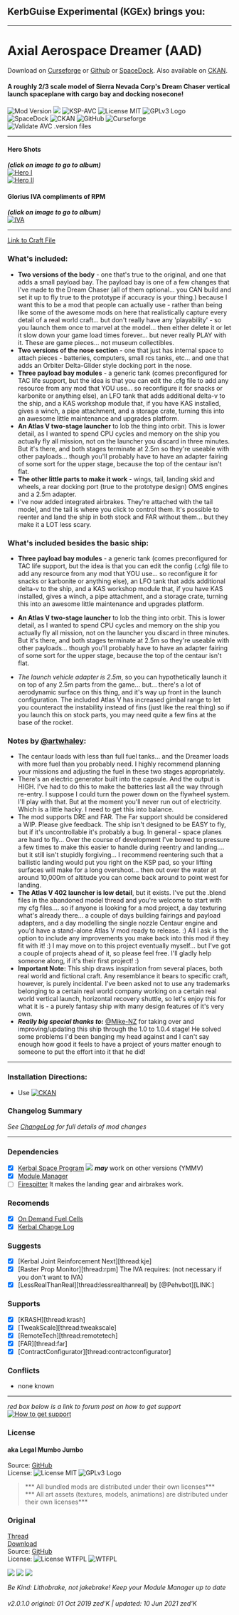<!-- Readme.md v1.0.3.0
Dreamer (AAD)
created: 01 Oct 19
updated: 10 Jun 2021 -->

## KerbGuise Experimental  (KGEx) brings you: 
***
# Axial Aerospace Dreamer (AAD)
Download on [Curseforge][MOD:rel-curseforge] or [Github][MOD:rel-github] or [SpaceDock][MOD:rel-spacedock]. Also available on [CKAN][LINK:ckan].  
#### A roughly 2/3 scale model of Sierra Nevada Corp's Dream Chaser vertical launch spaceplane with cargo bay and docking nosecone!
![Mod Version][shield:mod:latest] 
 [![][shield:ksp]][KSP:website]  ![KSP-AVC][shield:kspavc] ![License MIT][shield:license] ![][LOGO:gplv3]   
![SpaceDock][shield:spacedock] ![CKAN][shield:ckan] ![GitHub][shield:github] ![Curseforge][shield:curseforge]  
![Validate AVC .version files][shield:avcvalid]  

***
#### Hero Shots  
***(click on image to go to album)***  
[![Hero I][IMG:hero:0]][IMGUR:album:0]  
[![Hero II][IMG:hero:2]][IMGUR:album:0]  

#### Glorius IVA compliments of RPM   
***(click on image to go to album)***  
[![IVA][IMG:hero:1]][IMGUR:album:1]  
***  

[Link to Craft File][LINK:craft:0]  
### What's included:
 - **Two versions of the body** - one that's true to the original, and one that adds a small payload bay. The payload bay is one of a few changes that I've made to the Dream Chaser (all of them optional... you CAN build and set it up to fly true to the prototype if accuracy is your thing.) because I want this to be a mod that people can actually use - rather than being like some of the awesome mods on here that realistically capture every detail of a real world craft... but don't really have any 'playability' - so you launch them once to marvel at the model... then either delete it or let it slow down your game load times forever... but never really PLAY with it. These are game pieces... not museum collectibles.
 - **Two versions of the nose section** - one that just has internal space to attach pieces - batteries, computers, small rcs tanks, etc... and one that adds an Orbiter Delta-Glider style docking port in the nose.
 - **Three payload bay modules** - a generic tank (comes preconfigured for TAC life support, but the idea is that you can edit the .cfg file to add any resource from any mod that YOU use... so reconfigure it for snacks or karbonite or anything else), an LFO tank that adds additional delta-v to the ship, and a KAS workshop module that, if you have KAS installed, gives a winch, a pipe attachment, and a storage crate, turning this into an awesome little maintenance and upgrades platform.
 - **An Atlas V two-stage launcher** to lob the thing into orbit. This is lower detail, as I wanted to spend CPU cycles and memory on the ship you actually fly all mission, not on the launcher you discard in three minutes. But it's there, and both stages terminate at 2.5m so they're useable with other payloads... though you'll probably have to have an adapter fairing of some sort for the upper stage, because the top of the centaur isn't flat.
 - **The other little parts to make it work** - wings, tail, landing skid and wheels, a rear docking port (true to the prototype design) OMS engines and a 2.5m adapter.
 - I've now added integrated airbrakes. They're attached with the tail model, and the tail is where you click to control them. It's possible to reenter and land the ship in both stock and FAR without them... but they make it a LOT less scary.

### What's included besides the basic ship:  

- **Three payload bay modules** - a generic tank (comes preconfigured for TAC life support, but the idea is that you can edit the config (.cfg) file to add any resource from any mod that YOU use... so reconfigure it for snacks or karbonite or anything else), an LFO tank that adds additional delta-v to the ship, and a KAS workshop module that, if you have KAS installed, gives a winch, a pipe attachment, and a storage crate, turning this into an awesome little maintenance and upgrades platform.
- **An Atlas V two-stage launcher** to lob the thing into orbit. This is lower detail, as I wanted to spend CPU cycles and memory on the ship you actually fly all mission, not on the launcher you discard in three minutes. But it's there, and both stages terminate at 2.5m so they're useable with other payloads... though you'll probably have to have an adapter fairing of some sort for the upper stage, because the top of the centaur isn't flat.

 - *The launch vehicle adapter is 2.5m*, so you can hypothetically launch it on top of any 2.5m parts from the game... but... there's a lot of aerodynamic surface on this thing, and it's way up front in the launch configuration. The included Atlas V has increased gimbal range to let you counteract the instability instead of fins (just like the real thing) so if you launch this on stock parts, you may need quite a few fins at the base of the rocket.

### Notes by [@artwhaley][LINK:artwhaley]: 

 - The centaur loads with less than full fuel tanks... and the Dreamer loads with more fuel than you probably need. I highly recommend planning your missions and adjusting the fuel in these two stages appropriately.
- There's an electric generator built into the capsule. And the output is HIGH. I've had to do this to make the batteries last all the way through re-entry. I suppose I could turn the power down on the flywheel system. I'll play with that. But at the moment you'll never run out of electricity. Which is a little hacky. I need to get this into balance.
- The mod supports DRE and FAR. The Far support should be considered a WIP. Please give feedback. The ship isn't designed to be EASY to fly, but if it's uncontrollable it's probably a bug. In general - space planes are hard to fly... Over the course of development I've bowed to pressure a few times to make this easier to handle during reentry and landing.... but it still isn't stupidly forgiving... I recommend reentering such that a ballistic landing would put you right on the KSP pad, so your lifting surfaces will make for a long overshoot... then out over the water at around 10,000m of altitude you can come back around to point west for landing.
- **The Atlas V 402 launcher is low detail**, but it exists. I've put the .blend files in the abandoned model thread and you're welcome to start with my cfg files.... so if anyone is looking for a mod project, a day texturing what's already there... a couple of days building fairings and payload adapters, and a day modelling the single nozzle Centaur engine and you'd have a stand-alone Atlas V mod ready to release. :) All I ask is the option to include any improvements you make back into this mod if they fit with it! :) I may move on to this project eventually myself... but I've got a couple of projects ahead of it, so please feel free. I'll gladly help someone along, if it's their first project! :)
 - **Important Note:** This ship draws inspiration from several places, both real world and fictional craft. Any resemblance it bears to specific craft, however, is purely incidental. I've been asked not to use any trademarks belonging to a certain real world company working on a certain real world vertical launch, horizontal recovery shuttle, so let's enjoy this for what it is - a purely fantasy ship with many design features of it's very own.
 - ***Really big special thanks to:*** [@Mike-NZ][LINK:mike-nz]  for taking over and improving/updating this ship through the 1.0 to 1.0.4 stage! He solved some problems I'd been banging my head against and I can't say enough how good it feels to have a project of yours matter enough to someone to put the effort into it that he did!
***

### Installation Directions:
- Use [![CKAN][image:ckan]][LINK:ckan]  

### Changelog Summary
*See [ChangeLog][MOD:changelog] for full details of mod changes*

***
### Dependencies
- [x] [Kerbal Space Program][KSP:website] [![][shield:ksp]][KSP:website] ***may*** work on other versions (YMMV)
- [x] [Module Manager][thread:mm]  
- [ ] [Firespitter](thread:firespitter) It makes the landing gear and airbrakes work.
### Recomends  
- [x] [On Demand Fuel Cells][thread:ODFC]  
- [x] [Kerbal Change Log][thread:kcl]  
### Suggests
- [x] [Kerbal Joint Reinforcement Next][thread:kje]  
- [x] [Raster Prop Monitor][thread:rpm]  The IVA requires: (not necessary if you don't want to IVA)
- [x] [LessRealThanReal][thread:lessrealthanreal] by [@Pehvbot][LINK:]  
### Supports
- [x] [KRASH][thread:krash]  
- [x] [TweakScale][thread:tweakscale]  
- [x] [RemoteTech][thread:remotetech]  
- [x] [FAR][thread:far]  
- [x] [ContractConfigurator][thread:contractconfigurator]  
### Conflicts
- none known
***
*red box below is a link to forum post on how to get support*  
[![How to get support][image:get-support]][thread:getsupport]

### License
#### aka Legal Mumbo Jumbo
Source: [GitHub][MOD:github:repo]  
License: ![License MIT][shield:license] ![][LOGO:gplv3]	

> *** All bundled mods are distributed under their own licenses***<br>
> *** All art assets (textures, models, animations) are distributed under their own licenses*** 
### Original
[Thread][MOD:original:thread]  
[Download][MOD:original:download]  
Source: [GitHub][MOD:original:source]  
License: ![License WTFPL][shield:license:original] ![][LOGO:wtfpl]  
<!-- graphical links to downloads -->
[![][image:rel-curseforge]][MOD:rel-curseforge] [![][image:rel-github]][MOD:rel-github] [![][image:rel-spacedock]][MOD:rel-spacedock]  

*Be Kind: Lithobrake, not jakebrake! Keep your Module Manager up to date*

###### v2.0.1.0 original: 01 Oct 2019 zed'K | updated: 10 Jun 2021 zed'K

[MOD:license]:	  https://github.com/zer0Kerbal/Dreamer/blob/master/LICENSE "License"
[MOD:contributing]: https://github.com/zer0Kerbal/Dreamer/blob/master/.github/CONTRIBUTING.md "Contributing"
[MOD:issues]:	   https://github.com/zer0Kerbal/Dreamer/issues "Issues"
[MOD:wiki]:		 https://github.com/zer0Kerbal/Dreamer/	"Wiki"
[MOD:known]:		https://github.com/zer0Kerbal/Dreamer/wiki/Known-Issues	"Known Issues"
[MOD:forum]:		https://forum.kerbalspaceprogram.com/index.php?/topic/192456-*
[MOD:github:repo]:  https://github.com/zer0Kerbal/Dreamer/
[MOD:changelog]:	https://github.com/zer0Kerbal/Dreamer/Changelog.cfg
<!--- original mod stuff -->

[MOD:original:source]: https://github.com/artwhaley/Dreamer
[MOD:original:thread]: https://forum.kerbalspaceprogram.com/index.php?/topic/126208-*
[MOD:original:download]: https://github.com/artwhaley/Dreamer/releases/latest
[MOD:original:license]: http://www.wtfpl.net/about/ "WTFPL"
[KSP:website]: http://kerbalspaceprogram.com/	"Kerbal Space Program"

[LOGO:gplv3]:   https://i.postimg.cc/90kCDs7K/gplv3-48x17.png	"GPLv3 Logo"
[LOGO:wtfpl]: http://www.wtfpl.net/wp-content/uploads/2012/12/wtfpl-badge-1.png "WTFPL"

[MOD:rel-github]: https://github.com/zer0Kerbal/Dreamer/releases/latest "GitHub"
[MOD:rel-spacedock]: http://spacedock.info/mod/1746 "SpaceDock"
[MOD:rel-curseforge]: https://www.curseforge.com/kerbal/ksp-mods/Dreamer "Curseforge"

[LINK:ckan]: http://forum.kerbalspaceprogram.com/index.php?/topic/90246-* "CKAN"

[image:rel-github]:	   https://i.imgur.com/RE4Ppr9.png
[image:rel-spacedock]: https://i.imgur.com/m0a7tn2.png
[image:rel-curseforge]: https://i.postimg.cc/RZNyB5vP/Download-On-Curse.png
[image:get-support]:	https://i.postimg.cc/vHP6zmrw/image.png

[image:ckan]:	https://i.postimg.cc/x8XSVg4R/sj507JC.png "CKAN"
[image:changelog]: https://i.postimg.cc/qM9p4V0C/changelog.png "Changelog"
[image:source]:	  https://i.postimg.cc/tJ8GqW0H/source.png "Source"

[image:rel-github-sm]:	  https://i.postimg.cc/1XXy5yfD/github.png
[image:rel-spacedock-sm]: https://i.postimg.cc/DZ22Hrhj/spacedock.png
[image:rel-curseforge-sm]: https://i.postimg.cc/ZRVTSWKT/UVVt0OP.png

[shield:mod:latest]: https://img.shields.io/github/v/release/zer0Kerbal/Dreamer?include_prereleases?style=plastic
[shield:mod]: https://img.shields.io/endpoint?url=https://raw.githubusercontent.com/zer0Kerbal/Dreamer/master/json/mod.json
[shield:ksp]: https://img.shields.io/endpoint?url=https://raw.githubusercontent.com/zer0Kerbal/Dreamer/master/json/ksp.json
[shield:license]: https://img.shields.io/endpoint?url=https://raw.githubusercontent.com/zer0Kerbal/Dreamer/master/json/license.json	"GPLv3 "
[shield:license:original]: https://img.shields.io/badge/License-WTFPL-purple?backgroud=black?style=plastic	"WTFPL"
[shield:kspavc]:	 https://img.shields.io/badge/KSP-AVC--supported-brightgreen.svg?style=plastic
[shield:spacedock]:  https://img.shields.io/badge/SpaceDock-listed-blue.svg?style=plastic
[shield:ckan]:	   https://img.shields.io/badge/CKAN-Indexed-blue.svg?style=plastic
[shield:github]:	 https://img.shields.io/badge/Github-Indexed-blue.svg?style=plastic&logo=github
[shield:curseforge]: https://img.shields.io/badge/CurseForge-listed-blue.svg?style=plastic
[shield:avcvalid]:	https://github.com/zer0Kerbal/Dreamer/workflows/Validate%20AVC%20.version%20files/badge.svg

<!-- zer0Kerbal mods -->
[thread:ODFC]: https://forum.kerbalspaceprogram.com/index.php?/topic/187625-* "On Demand Fuel Cells"
[thread:FTF]:  https://forum.kerbalspaceprogram.com/index.php?/topic/188841-* "Field Training Facility"
[thread:FTL]:  https://forum.kerbalspaceprogram.com/index.php?/topic/188841-* "Field Training Lab"
[thread:MHH]:  https://forum.kerbalspaceprogram.com/index.php?/topic/188246-* "More Hitchhikers"
[thread:TCP]:  https://forum.kerbalspaceprogram.com/index.php?/topic/187495-* "Transparent Command Pods"
[thread:NUK]:  https://forum.kerbalspaceprogram.com/index.php?/topic/21466-*  "Nuke Tiny Parts"
[thread:OHS]:  https://forum.kerbalspaceprogram.com/index.php?/topic/192360-* "Oh Scrap!"
[thread:SYD]:  https://forum.kerbalspaceprogram.com/index.php?/topic/192360-* "ScrapYard"  
[thread:DPD]:  https://github.com/zer0Kerbal/KGEx/tree/master/GameData/KGEx/DockingPortDescriptions "Docking Port Descriptions"
[thread:PPS]:  https://forum.kerbalspaceprogram.com/index.php?/topic/192187-* "Shielded PicoPort"
[thread:DST]:  https://forum.kerbalspaceprogram.com/index.php?/topic/191719-* "DaMichel's Spherical Tanks"
[thread:DMF]:  https://forum.kerbalspaceprogram.com/index.php?/topic/191719-* "DaMichel's Fuselage"
[thread:DAR]:  https://forum.kerbalspaceprogram.com/index.php?/topic/191719-* "DaMichel's AeroRadial"
[thread:DCB]:  https://forum.kerbalspaceprogram.com/index.php?/topic/191719-* "DaMichel's CargoBays"
[thread:SDS]:  https://forum.kerbalspaceprogram.com/index.php?/topic/191719-* "Stork Delivery System (SDS)"
[thread:SC!]:  https://forum.kerbalspaceprogram.com/index.php?/topic/191424-* "SimpleConstructon!"
[thread:SL!]:  https://forum.kerbalspaceprogram.com/index.php?/topic/191045-* "SimpleLogistics!"
[thread:NSSC]:  https://forum.kerbalspaceprogram.com/index.php?/topic/191504-* "Not So SimpleConstructon!"
[thread:BIO]:  https://forum.kerbalspaceprogram.com/index.php?/topic/191426-* "Biomatic"
[thread:VG0]:  https://kerbalspaceprogram.com "Vanguard"
[thread:PRB]:  https://kerbalspaceprogram.com "ProbiTronics"
[thread:CTN]:  https://kerbalspaceprogram.com "CTN"
[thread:BSS]:  https://forum.kerbalspaceprogram.com/index.php?/topic/190870-* "B9 Stock Switches"
[thread:HB!]:  https://kerbalspaceprogram.com "HotBeverages"

[thread:mm]:  http://forum.kerbalspaceprogram.com/index.php?/topic/50533-* "Module Manager"
[thread:sr]:  https://forum.kerbalspaceprogram.com/index.php?/topic/179306-* "StageRecovery"
[thread:kcl]: https://forum.kerbalspaceprogram.com/index.php?/topic/179207-* "Kerbal Change Log"
[thread:twk]: https://forum.kerbalspaceprogram.com/index.php?/topic/179030-* "TweakScale"
[thread:crp]: http://forum.kerbalspaceprogram.com/index.php?/topic/83007-* "Community Resource Pack"

[thread:kct]: https://forum.kerbalspaceprogram.com/index.php?/topic/182877-* "Kerbal Construction Time"

[thread:getsupport]: https://forum.kerbalspaceprogram.com/index.php?/topic/83212-*

[LINK:zer0Kerbal]:	 https://forum.kerbalspaceprogram.com/index.php?/profile/190933-zer0kerbal/ "zer0Kerbal "
[LINK:artwhaley]: https://forum.kerbalspaceprogram.com/index.php?/profile/118388-artwhaley/ "artwhaley"
[LINK:mike-nz]: https://forum.kerbalspaceprogram.com/index.php?/profile/142683-mike-nz/ "Mike-NZ"
[LINK:craft:0]: https://raw.githubusercontent.com/zer0Kerbal/Dreamer/master/craft/DreamerLaunchReady.craft "Craft File"  

[IMG:hero:0]: https://i.imgur.com/NKiQQHk.png "Hero Pose"
[IMG:hero:1]: https://i.imgur.com/Iq5vOfW.png "Updated IVA"
[IMG:hero:2]: https://i.imgur.com/YeRx3QM.png "Hero Pose II"
[IMGUR:album:0]: https://imgur.com/a/gd8Sp "Imgur Album"
[IMGUR:album:1]: https://imgur.com/a/MbYJn "IVA Imgur Album"

<!--
this file: GPLv2
zer0Kerbal-->
